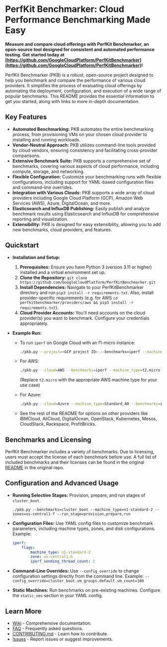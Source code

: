 # PerfKit Benchmarker: Cloud Performance Benchmarking Made Easy

**Measure and compare cloud offerings with PerfKit Benchmarker, an open-source tool designed for consistent and automated performance testing. Get started today at [https://github.com/GoogleCloudPlatform/PerfKitBenchmarker](https://github.com/GoogleCloudPlatform/PerfKitBenchmarker)!**

PerfKit Benchmarker (PKB) is a robust, open-source project designed to help you benchmark and compare the performance of various cloud providers. It simplifies the process of evaluating cloud offerings by automating the deployment, configuration, and execution of a wide range of popular benchmarks. This README provides the essential information to get you started, along with links to more in-depth documentation.

## Key Features

*   **Automated Benchmarking:** PKB automates the entire benchmarking process, from provisioning VMs on your chosen cloud provider to installing and running workloads.
*   **Vendor-Neutral Approach:** PKB utilizes command-line tools provided by cloud vendors, ensuring consistency and facilitating cross-provider comparisons.
*   **Extensive Benchmark Suite:** PKB supports a comprehensive set of benchmarks, covering various aspects of cloud performance, including compute, storage, and networking.
*   **Flexible Configuration:** Customize your benchmarking runs with flexible configurations, including support for YAML-based configuration files and command-line overrides.
*   **Integration with Various Clouds:**  PKB supports a wide array of cloud providers including Google Cloud Platform (GCP), Amazon Web Services (AWS), Azure, DigitalOcean, and more.
*   **Elasticsearch and InfluxDB Publishing:** Easily publish and analyze benchmark results using Elasticsearch and InfluxDB for comprehensive reporting and visualization.
*   **Extensibility:** PKB is designed for easy extensibility, allowing you to add new benchmarks, cloud providers, and features.

## Quickstart

*   **Installation and Setup:**

    1.  **Prerequisites:** Ensure you have Python 3 (version 3.11 or higher) installed and a virtual environment set up.
    2.  **Clone the Repository:** `git clone https://github.com/GoogleCloudPlatform/PerfKitBenchmarker.git`
    3.  **Install Dependencies:** Navigate to your PerfKitBenchmarker directory and run `pip3 install -r requirements.txt`.  Also, install provider-specific requirements (e.g. for AWS `cd perfkitbenchmarker/providers/aws && pip3 install -r requirements.txt`).
    4.  **Cloud Provider Accounts:** You'll need accounts on the cloud provider(s) you want to benchmark.  Configure your credentials appropriately.
*   **Example Run:**

    *   To run `iperf` on Google Cloud with an f1-micro instance:
        ```bash
        ./pkb.py --project=<GCP project ID> --benchmarks=iperf --machine_type=f1-micro
        ```
    *   For AWS:
         ```bash
        ./pkb.py --cloud=AWS --benchmarks=iperf --machine_type=t2.micro
        ```
        (Replace `t2.micro` with the appropriate AWS machine type for your use case)

    *   For Azure:
         ```bash
        ./pkb.py --cloud=Azure --machine_type=Standard_A0 --benchmarks=iperf
        ```

    *   See the rest of the README for options on other providers like IBMCloud, AliCloud, DigitalOcean, OpenStack, Kubernetes, Mesos, CloudStack, Rackspace, ProfitBricks.

## Benchmarks and Licensing

PerfKit Benchmarker includes a variety of benchmarks.  Due to licensing, users must accept the license of each benchmark before use. A full list of included benchmarks and their licenses can be found in the original [README](https://github.com/GoogleCloudPlatform/PerfKitBenchmarker#licensing) in the original repo.

## Configuration and Advanced Usage

*   **Running Selective Stages:** Provision, prepare, and run stages of `cluster_boot`.

    ```
    ./pkb.py --benchmarks=cluster_boot --machine_type=n1-standard-2 --zones=us-central1-f --run_stage=provision,prepare,run
    ```

*   **Configuration Files:** Use YAML config files to customize benchmark parameters, including machine types, zones, and disk configurations. Example:
    ```yaml
    iperf:
        flags:
            machine_type: n1-standard-2
            zone: us-central1-b
            iperf_sending_thread_count: 2
    ```

*   **Command-Line Overrides:**  Use `--config_override` to change configuration settings directly from the command line.  Example: `--config_override=cluster_boot.vm_groups.default.vm_count=100`

*   **Static Machines:** Run benchmarks on pre-existing machines.  Configure the `static_vms` section in your YAML config.

## Learn More

*   [Wiki](https://github.com/GoogleCloudPlatform/PerfKitBenchmarker/wiki) - Comprehensive documentation.
*   [FAQ](https://github.com/GoogleCloudPlatform/PerfKitBenchmarker/wiki/FAQ) - Frequently asked questions.
*   [CONTRIBUTING.md](https://github.com/GoogleCloudPlatform/PerfKitBenchmarker/blob/master/CONTRIBUTING.md) -  Learn how to contribute.
*   [Issues](https://github.com/GoogleCloudPlatform/PerfKitBenchmarker/issues) - Report issues or suggest improvements.